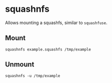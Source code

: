 # squashnfs

Allows mounting a squashfs, similar to `squashfuse`.

## Mount

`squashnfs example.squashfs /tmp/example`

## Unmount

`squashnfs -u /tmp/example`
